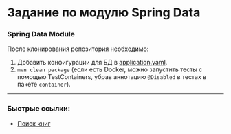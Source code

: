 # Задание по модулю Spring Data

### Spring Data Module

После клонирования репозитория необходимо:

1. Добавить конфигурации для БД в [application.yaml](src/main/resources/application.yaml).
2. `mvn clean package` (если есть Docker, можно запустить тесты с помощью TestContainers, убрав аннотацию `@Disabled` в
   тестах в пакете `container`).

***

### Быстрые ссылки:

- [Поиск книг](http://localhost:8080/search)
